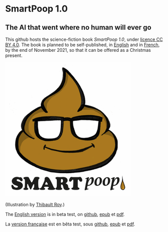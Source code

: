# SmartPoop 1.0
## The AI that went where no human will ever go

This github hosts the science-fiction book *SmartPoop 1.0*, under [licence CC BY 4.0](https://creativecommons.org/licenses/by/4.0/).
The book is planned to be self-published, in [English](English/README.md) and in [French](French/README.md), by the end of November 2021, so that it can be offered as a Christmas present.

<img src="SmartPoop.jpg" alt="SmartPoop.jpg" width="400" />

(Illustration by [Thibault Roy](https://tibodetroy.blogspot.com/).)

The [English version](English/README.md) is in beta test, on [github](English/1-gold.md), [epub](English/SmartPoop.epub) et [pdf](English/SmartPoop.pdf).

La [version française](French/README.md) est en bêta test, sous [github](French/1-L'or.md), [epub](French/SmartPoop-fr.epub) et [pdf](French/SmartPoop-fr.pdf).
